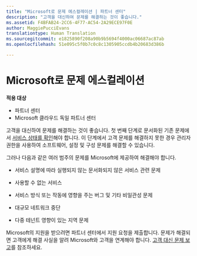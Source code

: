 ```yaml
---
title: "Microsoft로 문제 에스컬레이션 | 파트너 센터"
description: "고객을 대신하여 문제를 해결하는 것이 좋습니다."
ms.assetid: F4BFAB24-2CC6-4F77-AC54-2A29ECE97F0E
author: MaggiePucciEvans
translationtype: Human Translation
ms.sourcegitcommit: e1825890f208a90b9b5694f4000ac06687ac87ab
ms.openlocfilehash: 51e095c5f0b7c0c8c1305905ccdb4b20683d386b

---
```


# Microsoft로 문제 에스컬레이션

**적용 대상**

-  파트너 센터
-  Microsoft 클라우드 독일 파트너 센터

고객을 대신하여 문제를 해결하는 것이 좋습니다. 첫 번째 단계로 문서화된 기존 문제에서 [서비스 상태를 확인](check-service-health.md)해야 합니다. 이 단계에서 고객 문제를 해결하지 못한 경우 관리자 권한을 사용하여 소프트웨어, 설정 및 구성 문제를 해결할 수 있습니다.

그러나 다음과 같은 여러 범주의 문제를 Microsoft에 제공하여 해결해야 합니다.

-   서비스 설명에 따라 실행되지 않는 문서화되지 않은 서비스 관련 문제

-   사용할 수 없는 서비스

-   서비스 방식 또는 작동에 영향을 주는 버그 및 기타 비일관성 문제

-   대규모 네트워크 중단

-   다중 테넌트 영향이 있는 지역 문제

Microsoft의 지원을 받으려면 파트너 센터에서 지원 요청을 제출합니다. 문제가 해결되면 고객에게 해결 사실을 알려 Microsoft와 고객을 연계해야 합니다. [고객 대신 문제 보고](report-problems-on-behalf-of-a-customer.md)를 참조하세요.

 

 






<!--HONumber=Jan17_HO2-->


